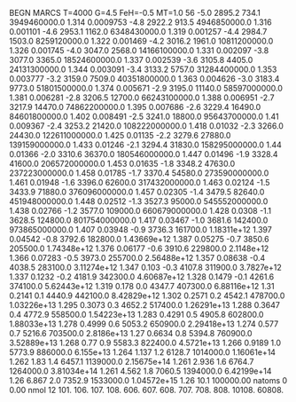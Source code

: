 BEGN
MARCS T=4000 G=4.5 FeH=-0.5 MT=1.0
                  56
-5.0 2895.2 734.1 3949460000.0 1.314 0.0009753 
-4.8 2922.2 913.5 4946850000.0 1.316 0.001101 
-4.6 2953.1 1162.0 6348430000.0 1.319 0.001257 
-4.4 2984.7 1503.0 8259120000.0 1.322 0.001469 
-4.2 3016.2 1961.0 10811200000.0 1.326 0.001745 
-4.0 3047.0 2568.0 14166100000.0 1.331 0.002097 
-3.8 3077.0 3365.0 18524600000.0 1.337 0.002539 
-3.6 3105.8 4405.0 24131300000.0 1.344 0.003091 
-3.4 3133.2 5757.0 31284400000.0 1.353 0.003777 
-3.2 3159.0 7509.0 40351800000.0 1.363 0.004626 
-3.0 3183.4 9773.0 51801500000.0 1.374 0.005671 
-2.9 3195.0 11140.0 58597000000.0 1.381 0.006281 
-2.8 3206.5 12700.0 66243100000.0 1.388 0.006951 
-2.7 3217.9 14470.0 74862200000.0 1.395 0.007686 
-2.6 3229.4 16490.0 84601800000.0 1.402 0.008491 
-2.5 3241.0 18800.0 95643700000.0 1.41 0.009367 
-2.4 3253.2 21420.0 108222000000.0 1.418 0.01032 
-2.3 3266.0 24430.0 122611000000.0 1.425 0.01135 
-2.2 3279.6 27880.0 139159000000.0 1.433 0.01246 
-2.1 3294.4 31830.0 158295000000.0 1.44 0.01366 
-2.0 3310.6 36370.0 180546000000.0 1.447 0.01496 
-1.9 3328.4 41600.0 206572000000.0 1.453 0.01635 
-1.8 3348.2 47630.0 237223000000.0 1.458 0.01785 
-1.7 3370.4 54580.0 273590000000.0 1.461 0.01948 
-1.6 3396.0 62600.0 317432000000.0 1.463 0.02124 
-1.5 3433.9 71880.0 376096000000.0 1.457 0.02305 
-1.4 3479.5 82640.0 451948000000.0 1.448 0.02512 
-1.3 3527.3 95000.0 545552000000.0 1.438 0.02766 
-1.2 3577.0 109000.0 660679000000.0 1.428 0.0308 
-1.1 3628.5 124800.0 801754000000.0 1.417 0.03467 
-1.0 3681.6 142400.0 973865000000.0 1.407 0.03948 
-0.9 3736.3 161700.0 1.18311e+12 1.397 0.04542 
-0.8 3792.6 182800.0 1.43669e+12 1.387 0.05275 
-0.7 3850.6 205500.0 1.74348e+12 1.376 0.06177 
-0.6 3910.6 229800.0 2.1148e+12 1.366 0.07283 
-0.5 3973.0 255700.0 2.56488e+12 1.357 0.08638 
-0.4 4038.5 283100.0 3.11274e+12 1.347 0.103 
-0.3 4107.8 311900.0 3.7827e+12 1.337 0.1232 
-0.2 4181.9 342300.0 4.60687e+12 1.328 0.1479 
-0.1 4261.6 374100.0 5.62443e+12 1.319 0.178 
0.0 4347.7 407300.0 6.88116e+12 1.31 0.2141 
0.1 4440.9 442100.0 8.42829e+12 1.302 0.2571 
0.2 4542.1 478700.0 1.03226e+13 1.295 0.3073 
0.3 4652.2 517400.0 1.26291e+13 1.288 0.3647 
0.4 4772.9 558500.0 1.54223e+13 1.283 0.4291 
0.5 4905.8 602800.0 1.88033e+13 1.278 0.4999 
0.6 5053.2 650900.0 2.29418e+13 1.274 0.577 
0.7 5216.6 703500.0 2.8186e+13 1.27 0.6634 
0.8 5394.8 760900.0 3.52889e+13 1.268 0.77 
0.9 5583.3 822400.0 4.5721e+13 1.266 0.9189 
1.0 5773.9 886000.0 6.155e+13 1.264 1.137 
1.2 6128.7 1014000.0 1.16061e+14 1.262 1.83 
1.4 6457.1 1139000.0 2.15675e+14 1.261 2.936 
1.6 6764.7 1264000.0 3.81034e+14 1.261 4.562 
1.8 7060.5 1394000.0 6.42199e+14 1.26 6.867 
2.0 7352.9 1533000.0 1.04572e+15 1.26 10.1 
100000.00
natoms              0      0.00
nmol          12
          101.         106.       107.      108.         606.        607.        608.
          707.         708.       808.    10108.       60808.
